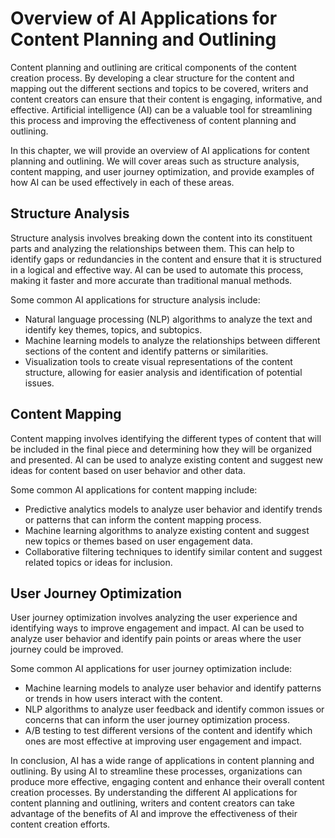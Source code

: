 Overview of AI Applications for Content Planning and Outlining
======================================================================================================================

Content planning and outlining are critical components of the content creation process. By developing a clear structure for the content and mapping out the different sections and topics to be covered, writers and content creators can ensure that their content is engaging, informative, and effective. Artificial intelligence (AI) can be a valuable tool for streamlining this process and improving the effectiveness of content planning and outlining.

In this chapter, we will provide an overview of AI applications for content planning and outlining. We will cover areas such as structure analysis, content mapping, and user journey optimization, and provide examples of how AI can be used effectively in each of these areas.

Structure Analysis
------------------

Structure analysis involves breaking down the content into its constituent parts and analyzing the relationships between them. This can help to identify gaps or redundancies in the content and ensure that it is structured in a logical and effective way. AI can be used to automate this process, making it faster and more accurate than traditional manual methods.

Some common AI applications for structure analysis include:

* Natural language processing (NLP) algorithms to analyze the text and identify key themes, topics, and subtopics.
* Machine learning models to analyze the relationships between different sections of the content and identify patterns or similarities.
* Visualization tools to create visual representations of the content structure, allowing for easier analysis and identification of potential issues.

Content Mapping
---------------

Content mapping involves identifying the different types of content that will be included in the final piece and determining how they will be organized and presented. AI can be used to analyze existing content and suggest new ideas for content based on user behavior and other data.

Some common AI applications for content mapping include:

* Predictive analytics models to analyze user behavior and identify trends or patterns that can inform the content mapping process.
* Machine learning algorithms to analyze existing content and suggest new topics or themes based on user engagement data.
* Collaborative filtering techniques to identify similar content and suggest related topics or ideas for inclusion.

User Journey Optimization
-------------------------

User journey optimization involves analyzing the user experience and identifying ways to improve engagement and impact. AI can be used to analyze user behavior and identify pain points or areas where the user journey could be improved.

Some common AI applications for user journey optimization include:

* Machine learning models to analyze user behavior and identify patterns or trends in how users interact with the content.
* NLP algorithms to analyze user feedback and identify common issues or concerns that can inform the user journey optimization process.
* A/B testing to test different versions of the content and identify which ones are most effective at improving user engagement and impact.

In conclusion, AI has a wide range of applications in content planning and outlining. By using AI to streamline these processes, organizations can produce more effective, engaging content and enhance their overall content creation processes. By understanding the different AI applications for content planning and outlining, writers and content creators can take advantage of the benefits of AI and improve the effectiveness of their content creation efforts.
